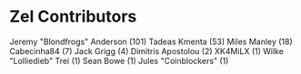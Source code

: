 Zel Contributors
==================

Jeremy "Blondfrogs" Anderson (101)
Tadeas Kmenta (53)
Miles Manley (18)
Cabecinha84 (7)
Jack Grigg (4)
Dimitris Apostolou (2)
XK4MiLX (1)
Wilke "Lolliedieb" Trei (1)
Sean Bowe (1)
Jules "Coinblockers" (1)
